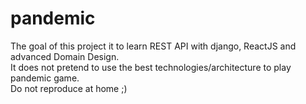 # pandemic

The goal of this project it to learn REST API with django, ReactJS and advanced Domain Design.  
It does not pretend to use the best technologies/architecture to play pandemic game.   
Do not reproduce at home ;)
